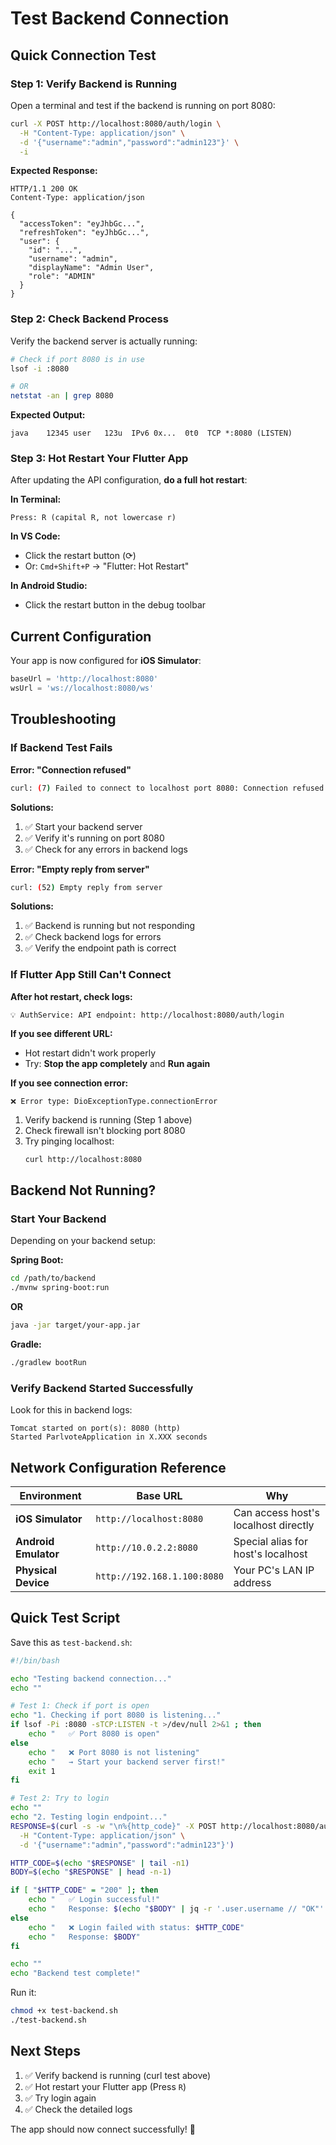 # Test Backend Connection

## Quick Connection Test

### Step 1: Verify Backend is Running

Open a terminal and test if the backend is running on port 8080:

```bash
curl -X POST http://localhost:8080/auth/login \
  -H "Content-Type: application/json" \
  -d '{"username":"admin","password":"admin123"}' \
  -i
```

**Expected Response:**
```
HTTP/1.1 200 OK
Content-Type: application/json

{
  "accessToken": "eyJhbGc...",
  "refreshToken": "eyJhbGc...",
  "user": {
    "id": "...",
    "username": "admin",
    "displayName": "Admin User",
    "role": "ADMIN"
  }
}
```

### Step 2: Check Backend Process

Verify the backend server is actually running:

```bash
# Check if port 8080 is in use
lsof -i :8080

# OR
netstat -an | grep 8080
```

**Expected Output:**
```
java    12345 user   123u  IPv6 0x...  0t0  TCP *:8080 (LISTEN)
```

### Step 3: Hot Restart Your Flutter App

After updating the API configuration, **do a full hot restart**:

**In Terminal:**
```
Press: R (capital R, not lowercase r)
```

**In VS Code:**
- Click the restart button (⟳)
- Or: `Cmd+Shift+P` → "Flutter: Hot Restart"

**In Android Studio:**
- Click the restart button in the debug toolbar

## Current Configuration

Your app is now configured for **iOS Simulator**:
```dart
baseUrl = 'http://localhost:8080'
wsUrl = 'ws://localhost:8080/ws'
```

## Troubleshooting

### If Backend Test Fails

**Error: "Connection refused"**
```bash
curl: (7) Failed to connect to localhost port 8080: Connection refused
```

**Solutions:**
1. ✅ Start your backend server
2. ✅ Verify it's running on port 8080
3. ✅ Check for any errors in backend logs

**Error: "Empty reply from server"**
```bash
curl: (52) Empty reply from server
```

**Solutions:**
1. ✅ Backend is running but not responding
2. ✅ Check backend logs for errors
3. ✅ Verify the endpoint path is correct

### If Flutter App Still Can't Connect

**After hot restart, check logs:**
```
💡 AuthService: API endpoint: http://localhost:8080/auth/login
```

**If you see different URL:**
- Hot restart didn't work properly
- Try: **Stop the app completely** and **Run again**

**If you see connection error:**
```
❌ Error type: DioExceptionType.connectionError
```

1. Verify backend is running (Step 1 above)
2. Check firewall isn't blocking port 8080
3. Try pinging localhost:
   ```bash
   curl http://localhost:8080
   ```

## Backend Not Running?

### Start Your Backend

Depending on your backend setup:

**Spring Boot:**
```bash
cd /path/to/backend
./mvnw spring-boot:run
```

**OR**
```bash
java -jar target/your-app.jar
```

**Gradle:**
```bash
./gradlew bootRun
```

### Verify Backend Started Successfully

Look for this in backend logs:
```
Tomcat started on port(s): 8080 (http)
Started ParlvoteApplication in X.XXX seconds
```

## Network Configuration Reference

| Environment | Base URL | Why |
|-------------|----------|-----|
| **iOS Simulator** | `http://localhost:8080` | Can access host's localhost directly |
| **Android Emulator** | `http://10.0.2.2:8080` | Special alias for host's localhost |
| **Physical Device** | `http://192.168.1.100:8080` | Your PC's LAN IP address |

## Quick Test Script

Save this as `test-backend.sh`:

```bash
#!/bin/bash

echo "Testing backend connection..."
echo ""

# Test 1: Check if port is open
echo "1. Checking if port 8080 is listening..."
if lsof -Pi :8080 -sTCP:LISTEN -t >/dev/null 2>&1 ; then
    echo "   ✅ Port 8080 is open"
else
    echo "   ❌ Port 8080 is not listening"
    echo "   → Start your backend server first!"
    exit 1
fi

# Test 2: Try to login
echo ""
echo "2. Testing login endpoint..."
RESPONSE=$(curl -s -w "\n%{http_code}" -X POST http://localhost:8080/auth/login \
  -H "Content-Type: application/json" \
  -d '{"username":"admin","password":"admin123"}')

HTTP_CODE=$(echo "$RESPONSE" | tail -n1)
BODY=$(echo "$RESPONSE" | head -n-1)

if [ "$HTTP_CODE" = "200" ]; then
    echo "   ✅ Login successful!"
    echo "   Response: $(echo "$BODY" | jq -r '.user.username // "OK"' 2>/dev/null || echo "OK")"
else
    echo "   ❌ Login failed with status: $HTTP_CODE"
    echo "   Response: $BODY"
fi

echo ""
echo "Backend test complete!"
```

Run it:
```bash
chmod +x test-backend.sh
./test-backend.sh
```

## Next Steps

1. ✅ Verify backend is running (curl test above)
2. ✅ Hot restart your Flutter app (Press `R`)
3. ✅ Try login again
4. ✅ Check the detailed logs

The app should now connect successfully! 🚀

